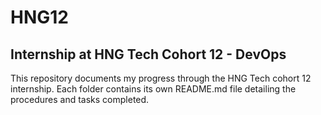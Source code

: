 # HNG12
## Internship at HNG Tech Cohort 12 - DevOps

This repository documents my progress through the HNG Tech cohort 12 internship. Each folder contains its own README.md file detailing the procedures and tasks completed.